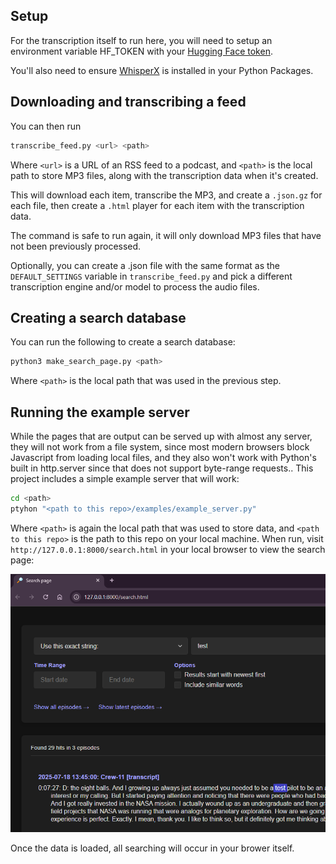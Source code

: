 ## Setup

For the transcription itself to run here, you will need to setup an environment variable HF_TOKEN with your [Hugging Face token](https://huggingface.co/docs/hub/en/security-tokens).

You'll also need to ensure [WhisperX](https://github.com/m-bain/whisperX) is installed in your Python Packages.

## Downloading and transcribing a feed

You can then run 

```bash
transcribe_feed.py <url> <path>
```

Where `<url>` is a URL of an RSS feed to a podcast, and `<path>` is the local path to store MP3 files, along with the transcription data when it's created.  

This will download each item, transcribe the MP3, and create a `.json.gz` for each file, then create a `.html` player for each item with the transcription data.

The command is safe to run again, it will only download MP3 files that have not been previously processed.

Optionally, you can create a .json file with the same format as the `DEFAULT_SETTINGS` variable in `transcribe_feed.py` and pick a different transcription engine and/or model to process the audio files.

## Creating a search database

You can run the following to create a search database:

```bash
python3 make_search_page.py <path>
```

Where `<path>` is the local path that was used in the previous step.

## Running the example server

While the pages that are output can be served up with almost any server, they will not work from a file system, since most modern browsers block Javascript from loading local files, and they also won't work with Python's built in http.server since that does not support byte-range requests..  This project includes a simple example server that will work:

```bash
cd <path>
ptyhon "<path to this repo>/examples/example_server.py"
```

Where `<path>` is again the local path that was used to store data, and `<path to this repo>` is the path to this repo on your local machine.  When run, visit `http://127.0.0.1:8000/search.html` in your local browser to view the search page:

![The search page](search/web_server.png)

Once the data is loaded, all searching will occur in your brower itself.
